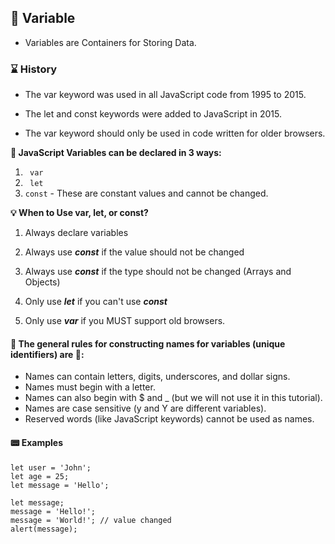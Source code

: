 ## 📐 Variable
- Variables are Containers for Storing Data.
### ⌛ History 
- The var keyword was used in all JavaScript code from 1995 to 2015.

- The let and const keywords were added to JavaScript in 2015.

- The var keyword should only be used in code written for older browsers.

**💭 JavaScript Variables can be declared in 3 ways:**
1. `` var``
2.  `` let``
3.  ``const`` - These are constant values and cannot be changed.

**💡 When to Use var, let, or const?**
1. Always declare variables

2. Always use ***const*** if the value should not be changed

3. Always use ***const*** if the type should not be changed (Arrays and Objects)

4. Only use ***let*** if you can't use ***const***

5. Only use ***var*** if you MUST support old browsers.

#### 🔮 The general rules for constructing names for variables (unique identifiers) are 🔮:

- Names can contain letters, digits, underscores, and dollar signs.
- Names must begin with a letter.
- Names can also begin with $ and _ (but we will not use it in this tutorial).
- Names are case sensitive (y and Y are different variables).
- Reserved words (like JavaScript keywords) cannot be used as names.
#### 📟  Examples
```
let user = 'John';
let age = 25;
let message = 'Hello';
```

```
let message;
message = 'Hello!';
message = 'World!'; // value changed
alert(message);
```